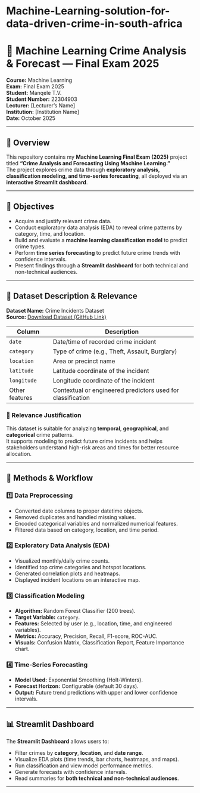 # Machine-Learning-solution-for-data-driven-crime-in-south-africa

# 🧠 Machine Learning Crime Analysis & Forecast — Final Exam 2025

**Course:** Machine Learning  
**Exam:** Final Exam 2025  
**Student:** Manqele T.V.  
**Student Number:** 22304903  
**Lecturer:** [Lecturer’s Name]  
**Institution:** [Institution Name]  
**Date:** October 2025  

---

## 📌 Overview

This repository contains my **Machine Learning Final Exam (2025)** project titled **“Crime Analysis and Forecasting Using Machine Learning.”**  
The project explores crime data through **exploratory analysis, classification modeling, and time-series forecasting**, all deployed via an **interactive Streamlit dashboard**.  

---

## 🎯 Objectives

- Acquire and justify relevant crime data.  
- Conduct exploratory data analysis (EDA) to reveal crime patterns by category, time, and location.  
- Build and evaluate a **machine learning classification model** to predict crime types.  
- Perform **time series forecasting** to predict future crime trends with confidence intervals.  
- Present findings through a **Streamlit dashboard** for both technical and non-technical audiences.  

---

## 🧾 Dataset Description & Relevance

**Dataset Name:** Crime Incidents Dataset  
**Source:** [Download Dataset (GitHub Link)](https://github.com/ManqeleTV/Crime-Analysis-Exam2025/blob/main/crime_data.csv)

| Column | Description |
|---------|-------------|
| `date` | Date/time of recorded crime incident |
| `category` | Type of crime (e.g., Theft, Assault, Burglary) |
| `location` | Area or precinct name |
| `latitude` | Latitude coordinate of the incident |
| `longitude` | Longitude coordinate of the incident |
| Other features | Contextual or engineered predictors used for classification |

### 🔹 Relevance Justification
This dataset is suitable for analyzing **temporal**, **geographical**, and **categorical** crime patterns.  
It supports modeling to predict future crime incidents and helps stakeholders understand high-risk areas and times for better resource allocation.

---

## 🧮 Methods & Workflow

### 1️⃣ Data Preprocessing
- Converted date columns to proper datetime objects.  
- Removed duplicates and handled missing values.  
- Encoded categorical variables and normalized numerical features.  
- Filtered data based on category, location, and time period.  

### 2️⃣ Exploratory Data Analysis (EDA)
- Visualized monthly/daily crime counts.  
- Identified top crime categories and hotspot locations.  
- Generated correlation plots and heatmaps.  
- Displayed incident locations on an interactive map.  

### 3️⃣ Classification Modeling
- **Algorithm:** Random Forest Classifier (200 trees).  
- **Target Variable:** `category`.  
- **Features:** Selected by user (e.g., location, time, and engineered variables).  
- **Metrics:** Accuracy, Precision, Recall, F1-score, ROC-AUC.  
- **Visuals:** Confusion Matrix, Classification Report, Feature Importance chart.  

### 4️⃣ Time-Series Forecasting
- **Model Used:** Exponential Smoothing (Holt-Winters).  
- **Forecast Horizon:** Configurable (default 30 days).  
- **Output:** Future trend predictions with upper and lower confidence intervals.  

---

## 📊 Streamlit Dashboard

The **Streamlit Dashboard** allows users to:
- Filter crimes by **category**, **location**, and **date range**.  
- Visualize EDA plots (time trends, bar charts, heatmaps, and maps).  
- Run classification and view model performance metrics.  
- Generate forecasts with confidence intervals.  
- Read summaries for **both technical and non-technical audiences**.  

---

